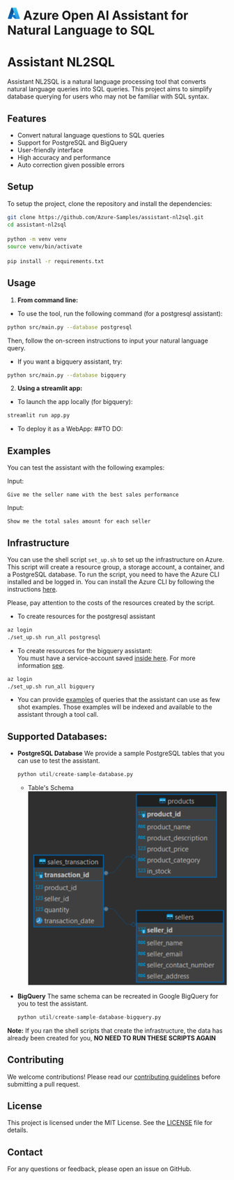 # <img src="./images/azure_logo.png" alt="Azure Logo" style="width:30px;height:30px;"/> Azure Open AI Assistant for Natural Language to SQL
# Assistant NL2SQL

Assistant NL2SQL is a natural language processing tool that converts natural language queries into SQL queries. This project aims to simplify database querying for users who may not be familiar with SQL syntax.

## Features

- Convert natural language questions to SQL queries
- Support for PostgreSQL and BigQuery
- User-friendly interface
- High accuracy and performance
- Auto correction given possible errors

## Setup

To setup the project, clone the repository and install the dependencies:

```bash
git clone https://github.com/Azure-Samples/assistant-nl2sql.git
cd assistant-nl2sql

python -m venv venv
source venv/bin/activate

pip install -r requirements.txt
```

## Usage

1. **From command line:** 
- To use the tool, run the following command (for a postgresql assistant):

```bash
python src/main.py --database postgresql  
```
Then, follow the on-screen instructions to input your natural language query.

- If you want a bigquery assistant, try:
```bash
python src/main.py --database bigquery 
```

2. **Using a streamlit app:**
- To launch the app locally (for bigquery):
```bash
streamlit run app.py
```
- To deploy it as a WebApp:
##TO DO:

## Examples
You can test the assistant with the following examples:

Input:
```
Give me the seller name with the best sales performance
```

Input:
```
Show me the total sales amount for each seller
```


## Infrastructure
You can use the shell script `set_up.sh` to set up the infrastructure on Azure. This script will create a resource group, a storage account, a container, and a PostgreSQL database. To run the script, you need to have the Azure CLI installed and be logged in. You can install the Azure CLI by following the instructions [here](https://docs.microsoft.com/en-us/cli/azure/install-azure-cli).

Please, pay attention to the costs of the resources created by the script. 

- To create resources for the postgresql assistant 
```bash
az login
./set_up.sh run_all postgresql
```

- To create resources for the bigquery assistant:<br>
You must have a service-account saved [inside here](./secrets/). 
For more information [see](https://cloud.google.com/iam/docs/service-accounts-create).

```bash
az login
./set_up.sh run_all bigquery
```

- You can provide [examples](data/examples.csv) of queries that the assistant can use as few shot examples. Those examples will be indexed and available to the assistant through a tool call.

## Supported Databases:

- **PostgreSQL Database**
    We provide a sample PostgreSQL tables that you can use to test the assistant. 

    ```python
    python util/create-sample-database.py
    ```

    - Table's Schema <br>
    ![Schema](./images/tables_structure.png)

- **BigQuery**
    The same schema can be recreated in Google BigQuery for you to test the assistant. 

    ```python
    python util/create-sample-database-bigquery.py
    ```

**Note:** If you ran the shell scripts that create the infrastructure, the data has already been created for you, **NO NEED TO RUN THESE SCRIPTS AGAIN** 

## Contributing

We welcome contributions! Please read our [contributing guidelines](CONTRIBUTING.md) before submitting a pull request.

## License

This project is licensed under the MIT License. See the [LICENSE](LICENSE) file for details.

## Contact

For any questions or feedback, please open an issue on GitHub.
